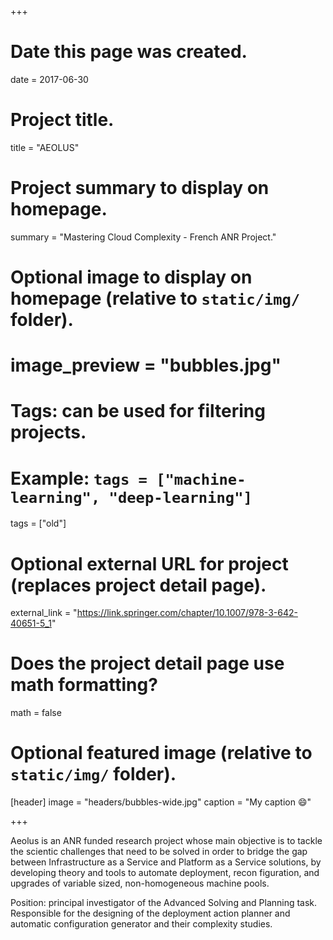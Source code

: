 +++
# Date this page was created.
date = 2017-06-30

# Project title.
title = "AEOLUS"

# Project summary to display on homepage.
summary = "Mastering Cloud Complexity - French ANR Project."

# Optional image to display on homepage (relative to `static/img/` folder).
# image_preview = "bubbles.jpg"

# Tags: can be used for filtering projects.
# Example: `tags = ["machine-learning", "deep-learning"]`
tags = ["old"]

# Optional external URL for project (replaces project detail page).
external_link = "https://link.springer.com/chapter/10.1007/978-3-642-40651-5_1"

# Does the project detail page use math formatting?
math = false

# Optional featured image (relative to `static/img/` folder).
[header]
image = "headers/bubbles-wide.jpg"
caption = "My caption :smile:"

+++

Aeolus is an ANR funded research project whose main objective is to tackle
the scientic challenges that need to be solved in order to bridge the gap
between Infrastructure as a Service and Platform as a Service solutions,
by developing theory and tools to automate deployment, recon figuration,
and upgrades of variable sized, non-homogeneous machine pools.

Position: principal investigator of the Advanced Solving and Planning
task. Responsible for the designing of the deployment action planner and
automatic configuration generator and their complexity studies.

